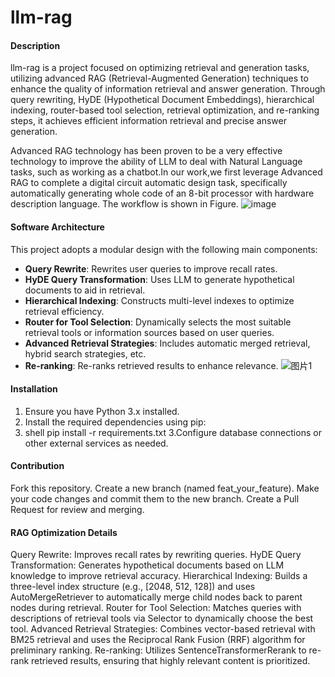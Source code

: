 # llm-rag

#### Description

llm-rag is a project focused on optimizing retrieval and generation tasks, utilizing advanced RAG (Retrieval-Augmented Generation) techniques to enhance the quality of information retrieval and answer generation. Through query rewriting, HyDE (Hypothetical Document Embeddings), hierarchical indexing, router-based tool selection, retrieval optimization, and re-ranking steps, it achieves efficient information retrieval and precise answer generation.

Advanced RAG technology has been proven to be a very effective technology to improve the ability of  LLM to  deal with Natural Language tasks, such as working as a chatbot.In our work,we first leverage Advanced RAG to complete a digital circuit automatic design task, specifically automatically generating whole code of an 8-bit processor with hardware description language. The workflow is shown in Figure.
![image](https://github.com/user-attachments/assets/c97f8291-11cc-4058-8201-5213b826d8e0)


#### Software Architecture

This project adopts a modular design with the following main components:
- **Query Rewrite**: Rewrites user queries to improve recall rates.
- **HyDE Query Transformation**: Uses LLM to generate hypothetical documents to aid in retrieval.
- **Hierarchical Indexing**: Constructs multi-level indexes to optimize retrieval efficiency.
- **Router for Tool Selection**: Dynamically selects the most suitable retrieval tools or information sources based on user queries.
- **Advanced Retrieval Strategies**: Includes automatic merged retrieval, hybrid search strategies, etc.
- **Re-ranking**: Re-ranks retrieved results to enhance relevance.
![图片1](https://github.com/user-attachments/assets/3b7a8049-4a04-4420-bd2e-e7730739f2d6)

#### Installation

1. Ensure you have Python 3.x installed.
2. Install the required dependencies using pip:
3. shell
   pip install -r requirements.txt
3.Configure database connections or other external services as needed.

#### Contribution

Fork this repository.
Create a new branch (named feat_your_feature).
Make your code changes and commit them to the new branch.
Create a Pull Request for review and merging.

#### RAG Optimization Details

Query Rewrite: Improves recall rates by rewriting queries.
HyDE Query Transformation: Generates hypothetical documents based on LLM knowledge to improve retrieval accuracy.
Hierarchical Indexing: Builds a three-level index structure (e.g., [2048, 512, 128]) and uses AutoMergeRetriever to automatically merge child nodes back to parent nodes during retrieval.
Router for Tool Selection: Matches queries with descriptions of retrieval tools via Selector to dynamically choose the best tool.
Advanced Retrieval Strategies: Combines vector-based retrieval with BM25 retrieval and uses the Reciprocal Rank Fusion (RRF) algorithm for preliminary ranking.
Re-ranking: Utilizes SentenceTransformerRerank to re-rank retrieved results, ensuring that highly relevant content is prioritized.
